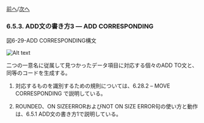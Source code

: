 <!--navi start-->
[前へ](6-5-2.md)/[次へ](6-6.md)
<!--navi end-->
### 6.5.3. ADD文の書き方3 ― ADD CORRESPONDING

図6-29-ADD CORRESPONDING構文

![Alt text](Image/6-29.png)

二つの一意名に従属して見つかったデータ項目に対応する個々のADD TO文と、同等のコードを生成する。

1. 対応するものを識別するための規則については、6.28.2 – MOVE CORRESPONDING で説明している。

2. ROUNDED、ON SIZEERRORおよびNOT ON SIZE ERROR句の使い方と動作は、6.5.1 ADD文の書き方1で説明している。
